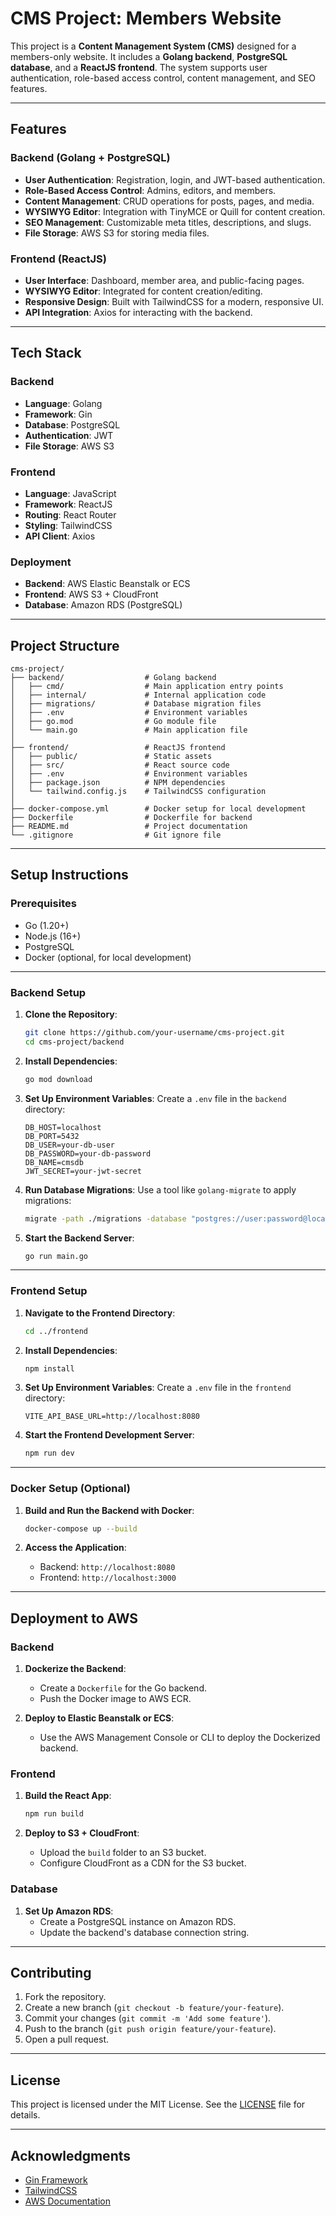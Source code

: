 # **CMS Project: Members Website**

This project is a **Content Management System (CMS)** designed for a members-only website. It includes a **Golang backend**, **PostgreSQL database**, and a **ReactJS frontend**. The system supports user authentication, role-based access control, content management, and SEO features.

---

## **Features**

### **Backend (Golang + PostgreSQL)**
- **User Authentication**: Registration, login, and JWT-based authentication.
- **Role-Based Access Control**: Admins, editors, and members.
- **Content Management**: CRUD operations for posts, pages, and media.
- **WYSIWYG Editor**: Integration with TinyMCE or Quill for content creation.
- **SEO Management**: Customizable meta titles, descriptions, and slugs.
- **File Storage**: AWS S3 for storing media files.

### **Frontend (ReactJS)**
- **User Interface**: Dashboard, member area, and public-facing pages.
- **WYSIWYG Editor**: Integrated for content creation/editing.
- **Responsive Design**: Built with TailwindCSS for a modern, responsive UI.
- **API Integration**: Axios for interacting with the backend.

---

## **Tech Stack**

### **Backend**
- **Language**: Golang
- **Framework**: Gin
- **Database**: PostgreSQL
- **Authentication**: JWT
- **File Storage**: AWS S3

### **Frontend**
- **Language**: JavaScript
- **Framework**: ReactJS
- **Routing**: React Router
- **Styling**: TailwindCSS
- **API Client**: Axios

### **Deployment**
- **Backend**: AWS Elastic Beanstalk or ECS
- **Frontend**: AWS S3 + CloudFront
- **Database**: Amazon RDS (PostgreSQL)

---

## **Project Structure**

```
cms-project/
├── backend/                  # Golang backend
│   ├── cmd/                  # Main application entry points
│   ├── internal/             # Internal application code
│   ├── migrations/           # Database migration files
│   ├── .env                  # Environment variables
│   ├── go.mod                # Go module file
│   └── main.go               # Main application file
│
├── frontend/                 # ReactJS frontend
│   ├── public/               # Static assets
│   ├── src/                  # React source code
│   ├── .env                  # Environment variables
│   ├── package.json          # NPM dependencies
│   └── tailwind.config.js    # TailwindCSS configuration
│
├── docker-compose.yml        # Docker setup for local development
├── Dockerfile                # Dockerfile for backend
├── README.md                 # Project documentation
└── .gitignore                # Git ignore file
```

---

## **Setup Instructions**

### **Prerequisites**
- Go (1.20+)
- Node.js (16+)
- PostgreSQL
- Docker (optional, for local development)

---

### **Backend Setup**

1. **Clone the Repository**:
   ```bash
   git clone https://github.com/your-username/cms-project.git
   cd cms-project/backend
   ```

2. **Install Dependencies**:
   ```bash
   go mod download
   ```

3. **Set Up Environment Variables**:
   Create a `.env` file in the `backend` directory:
   ```env
   DB_HOST=localhost
   DB_PORT=5432
   DB_USER=your-db-user
   DB_PASSWORD=your-db-password
   DB_NAME=cmsdb
   JWT_SECRET=your-jwt-secret
   ```

4. **Run Database Migrations**:
   Use a tool like `golang-migrate` to apply migrations:
   ```bash
   migrate -path ./migrations -database "postgres://user:password@localhost:5432/cmsdb?sslmode=disable" up
   ```

5. **Start the Backend Server**:
   ```bash
   go run main.go
   ```

---

### **Frontend Setup**

1. **Navigate to the Frontend Directory**:
   ```bash
   cd ../frontend
   ```

2. **Install Dependencies**:
   ```bash
   npm install
   ```

3. **Set Up Environment Variables**:
   Create a `.env` file in the `frontend` directory:
   ```env
   VITE_API_BASE_URL=http://localhost:8080
   ```

4. **Start the Frontend Development Server**:
   ```bash
   npm run dev
   ```

---

### **Docker Setup (Optional)**

1. **Build and Run the Backend with Docker**:
   ```bash
   docker-compose up --build
   ```

2. **Access the Application**:
   - Backend: `http://localhost:8080`
   - Frontend: `http://localhost:3000`

---

## **Deployment to AWS**

### **Backend**
1. **Dockerize the Backend**:
   - Create a `Dockerfile` for the Go backend.
   - Push the Docker image to AWS ECR.

2. **Deploy to Elastic Beanstalk or ECS**:
   - Use the AWS Management Console or CLI to deploy the Dockerized backend.

### **Frontend**
1. **Build the React App**:
   ```bash
   npm run build
   ```

2. **Deploy to S3 + CloudFront**:
   - Upload the `build` folder to an S3 bucket.
   - Configure CloudFront as a CDN for the S3 bucket.

### **Database**
1. **Set Up Amazon RDS**:
   - Create a PostgreSQL instance on Amazon RDS.
   - Update the backend's database connection string.

---

## **Contributing**

1. Fork the repository.
2. Create a new branch (`git checkout -b feature/your-feature`).
3. Commit your changes (`git commit -m 'Add some feature'`).
4. Push to the branch (`git push origin feature/your-feature`).
5. Open a pull request.

---

## **License**

This project is licensed under the MIT License. See the [LICENSE](LICENSE) file for details.

---

## **Acknowledgments**

- [Gin Framework](https://gin-gonic.com/)
- [TailwindCSS](https://tailwindcss.com/)
- [AWS Documentation](https://aws.amazon.com/documentation/)
